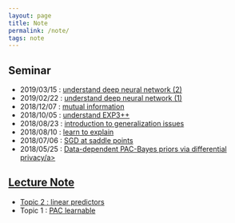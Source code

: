 ```yaml
---
layout: page
title: Note 
permalink: /note/
tags: note
---
```

## Seminar

* 2019/03/15 : <a href="{{ site.baseurl }}/pdf/seminar/understand_DNN2.pdf" class="blue">understand deep neural network (2)</a>
* 2019/02/22 : <a href="{{ site.baseurl }}/pdf/seminar/understand_DNN.pdf" class="blue">understand deep neural network (1)</a>
* 2018/12/07 : <a href="{{ site.baseurl }}/pdf/seminar/1207_mutual_information.pdf" class="blue">mutual information</a>
* 2018/10/05 : <a href="{{ site.baseurl }}/pdf/seminar/1005_EXP3++.pdf" class="blue">understand EXP3++</a>
* 2018/08/23 : <a href="{{ site.baseurl }}/pdf/seminar/generalization.pdf" class="blue">introduction to generalization issues</a>
* 2018/08/10 : <a href="{{ site.baseurl }}/pdf/seminar/0810_L2X.pdf" class="blue">learn to explain</a>
* 2018/07/06 : <a href="{{ site.baseurl }}/pdf/seminar/0810_SGD.pdf" class="blue">SGD at saddle points</a>
* 2018/05/25 : <a href="{{ site.baseurl }}/pdf/seminar/0525_data-dependent-prior.pdf" class="blue">Data-dependent PAC-Bayes priors via differential privacy/a>

## Lecture Note
* Topic 2 : <a href="{{ site.baseurl }}/pdf/note/topic-2-linear.pdf" class="blue">linear predictors</a>
* Topic 1 : <a href="{{ site.baseurl }}/pdf/note/topic-1-learnability.pdf" class="blue">PAC learnable</a>





